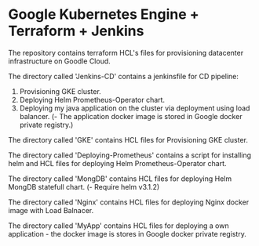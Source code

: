 # Google Kubernetes Engine + Terraform + Jenkins

The repository contains terraform HCL's files for provisioning datacenter infrastructure on Goodle Cloud.

The directory called 'Jenkins-CD' contains a jenkinsfile for CD pipeline:
1. Provisioning GKE cluster.
2. Deploying Helm Prometheus-Operator chart.
3. Deploying my java application on the cluster via deployment using load balancer. (- The application docker image is stored in Google docker private registry.)


The directory called 'GKE' contains HCL files for Provisioning GKE cluster.

The directory called 'Deploying-Prometheus' contains a script for installing helm and HCL files for deploying Helm Prometheus-Operator chart.

The directory called 'MongDB' contains HCL files for deploying Helm MongDB statefull chart. (- Require helm v3.1.2)

The directory called 'Nginx' contains HCL files for deploying Nginx docker image with Load Balnacer.

The directory called 'MyApp' contains HCL files for deploying a own application - the docker image is stores in Google docker private registry.


